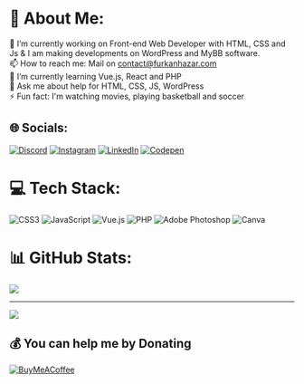 # 💫 About Me:
🔭 I’m currently working on Front-end Web Developer with HTML, CSS and Js & I am making developments on WordPress and MyBB software.<br>📫 How to reach me: Mail on contact@furkanhazar.com<br>🌱 I’m currently learning Vue.js, React and PHP<br>💬 Ask me about help for HTML, CSS, JS, WordPress<br>⚡ Fun fact: I'm watching movies, playing basketball and soccer


## 🌐 Socials:
[![Discord](https://img.shields.io/badge/Discord-%237289DA.svg?logo=discord&logoColor=white)](https://discord.gg/https://discord.gg/WHRCZ2362a) [![Instagram](https://img.shields.io/badge/Instagram-%23E4405F.svg?logo=Instagram&logoColor=white)](https://instagram.com/hazarfurkan1) [![LinkedIn](https://img.shields.io/badge/LinkedIn-%230077B5.svg?logo=linkedin&logoColor=white)](https://linkedin.com/in/hasan-furkan-hazar-2a432b1a1) [![Codepen](https://img.shields.io/badge/Codepen-000000?style=for-the-badge&logo=codepen&logoColor=white)](https://codepen.io/strakexe) 

# 💻 Tech Stack:
![CSS3](https://img.shields.io/badge/css3-%231572B6.svg?style=for-the-badge&logo=css3&logoColor=white) ![JavaScript](https://img.shields.io/badge/javascript-%23323330.svg?style=for-the-badge&logo=javascript&logoColor=%23F7DF1E) ![Vue.js](https://img.shields.io/badge/vuejs-%2335495e.svg?style=for-the-badge&logo=vuedotjs&logoColor=%234FC08D) ![PHP](https://img.shields.io/badge/php-%23777BB4.svg?style=for-the-badge&logo=php&logoColor=white) ![Adobe Photoshop](https://img.shields.io/badge/adobephotoshop-%2331A8FF.svg?style=for-the-badge&logo=adobephotoshop&logoColor=white) ![Canva](https://img.shields.io/badge/Canva-%2300C4CC.svg?style=for-the-badge&logo=Canva&logoColor=white)
# 📊 GitHub Stats:
![](https://github-readme-stats.vercel.app/api?username=strakexe&theme=radical&hide_border=true&include_all_commits=false&count_private=false)<br/>

---
[![](https://visitcount.itsvg.in/api?id=strakexe&icon=2&color=0)](https://visitcount.itsvg.in)

  ## 💰 You can help me by Donating
  [![BuyMeACoffee](https://img.shields.io/badge/Buy%20Me%20a%20Coffee-ffdd00?style=for-the-badge&logo=buy-me-a-coffee&logoColor=black)](https://buymeacoffee.com/furkanhazar) 

  
<!-- Proudly created with GPRM ( https://gprm.itsvg.in ) -->

